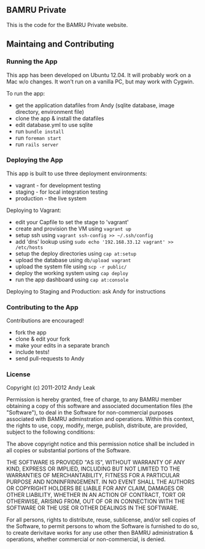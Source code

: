 ## BAMRU Private

This is the code for the BAMRU Private website.

## Maintaing and Contributing 

### Running the App

This app has been developed on Ubuntu 12.04.  It will probably
work on a Mac w/o changes.  It won't run on a vanilla PC, but
may work with Cygwin.

To run the app:
- get the application datafiles from Andy (sqlite database, image directory, environment file)
- clone the app & install the datafiles
- edit database.yml to use sqlite
- run `bundle install`
- run `foreman start`
- run `rails server`

### Deploying the App

This app is built to use three deployment environments:
- vagrant - for development testing
- staging - for local integration testing
- production - the live system

Deploying to Vagrant:
- edit your Capfile to set the stage to 'vagrant'
- create and provision the VM using `vagrant up`
- setup ssh using `vagrant ssh-config >> ~/.ssh/config`
- add 'dns' lookup using `sudo echo '192.168.33.12 vagrant' >> /etc/hosts`
- setup the deploy directories using `cap at:setup`
- upload the database using `db/upload vagrant`
- upload the system file using `scp -r public/`
- deploy the working system using `cap deploy`
- run the app dashboard using `cap at:console`

Deploying to Staging and Production: ask Andy for instructions

### Contributing to the App

Contributions are encouraged!
- fork the app
- clone & edit your fork
- make your edits in a separate branch
- include tests!
- send pull-requests to Andy

### License

Copyright (c) 2011-2012 Andy Leak 

Permission is hereby granted, free of charge, to any BAMRU
member obtaining a copy of this software and associated
documentation files (the "Software"), to deal in the
Software for non-commercial purposes associated with BAMRU
adminstration and operations.  Within this context, 
the rights to use, copy, modify, merge, publish, distribute,
are provided, subject to the following conditions:

The above copyright notice and this permission notice shall
be included in all copies or substantial portions of the
Software.

THE SOFTWARE IS PROVIDED "AS IS", WITHOUT WARRANTY OF ANY
KIND, EXPRESS OR IMPLIED, INCLUDING BUT NOT LIMITED TO THE
WARRANTIES OF MERCHANTABILITY, FITNESS FOR A PARTICULAR
PURPOSE AND NONINFRINGEMENT. IN NO EVENT SHALL THE AUTHORS
OR COPYRIGHT HOLDERS BE LIABLE FOR ANY CLAIM, DAMAGES OR
OTHER LIABILITY, WHETHER IN AN ACTION OF CONTRACT, TORT OR
OTHERWISE, ARISING FROM, OUT OF OR IN CONNECTION WITH THE
SOFTWARE OR THE USE OR OTHER DEALINGS IN THE SOFTWARE.

For all persons, rights to distribute, reuse, sublicense,
and/or sell copies of the Software, to permit persons to
whom the Software is furnished to do so, to create
derivitave works for any use other then BAMRU administration
& operations, whether commercial or non-commercial, is
denied.

